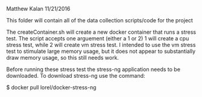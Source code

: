 Matthew Kalan
11/21/2016

This folder will contain all of the data collection scripts/code for the project

The createContainer.sh will create a new docker container that runs a stress test. The script accepts one arguement (either a 1 or 2) 1 will create a cpu stress test, while 2 will create vm stress test. I intended to use the vm stress test to stimulate large memory usage, but it does not appear to substantially draw memory usage, so this still needs work. 

Before running these stress test the stress-ng application needs to be downloaded. To download stress-ng use the command: 

$ docker pull lorel/docker-stress-ng


